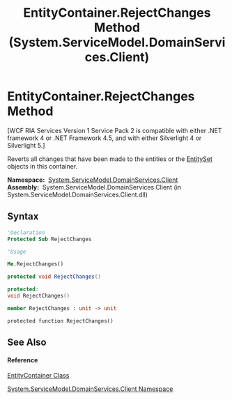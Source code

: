 ﻿---
title: EntityContainer.RejectChanges Method  (System.ServiceModel.DomainServices.Client)
TOCTitle: RejectChanges Method
ms:assetid: M:System.ServiceModel.DomainServices.Client.EntityContainer.RejectChanges
ms:mtpsurl: https://msdn.microsoft.com/en-us/library/system.servicemodel.domainservices.client.entitycontainer.rejectchanges(v=VS.91)
ms:contentKeyID: 28755732
ms.date: 01/27/2012
mtps_version: v=VS.91
f1_keywords:
- System.ServiceModel.DomainServices.Client.EntityContainer.RejectChanges
dev_langs:
- CSharp
- JScript
- VB
- FSharp
- c++
api_location:
- System.ServiceModel.DomainServices.Client.dll
api_name:
- System.ServiceModel.DomainServices.Client.EntityContainer.RejectChanges
api_type:
- Managed
topic_type:
- apiref
- kbSyntax
product_family_name: VS
ROBOTS: INDEX,FOLLOW
---

# EntityContainer.RejectChanges Method

\[WCF RIA Services Version 1 Service Pack 2 is compatible with either .NET framework 4 or .NET Framework 4.5, and with either Silverlight 4 or Silverlight 5.\]

Reverts all changes that have been made to the entities or the [EntitySet](ff423164\(v=vs.91\).md) objects in this container.

**Namespace:**  [System.ServiceModel.DomainServices.Client](ff422479\(v=vs.91\).md)  
**Assembly:**  System.ServiceModel.DomainServices.Client (in System.ServiceModel.DomainServices.Client.dll)

## Syntax

``` vb
'Declaration
Protected Sub RejectChanges
```

``` vb
'Usage

Me.RejectChanges()
```

``` csharp
protected void RejectChanges()
```

``` c++
protected:
void RejectChanges()
```

``` fsharp
member RejectChanges : unit -> unit 
```

``` jscript
protected function RejectChanges()
```

## See Also

#### Reference

[EntityContainer Class](ff422965\(v=vs.91\).md)

[System.ServiceModel.DomainServices.Client Namespace](ff422479\(v=vs.91\).md)

